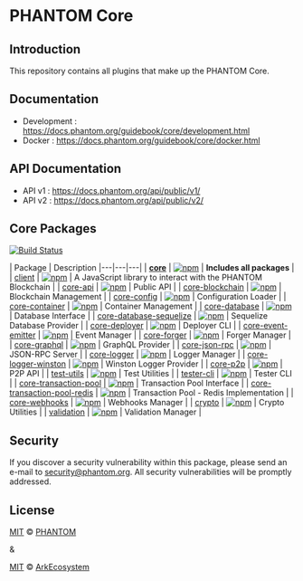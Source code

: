 
# PHANTOM Core

## Introduction

This repository contains all plugins that make up the PHANTOM Core.

## Documentation

- Development : https://docs.phantom.org/guidebook/core/development.html
- Docker : https://docs.phantom.org/guidebook/core/docker.html

## API Documentation

- API v1 : https://docs.phantom.org/api/public/v1/
- API v2 : https://docs.phantom.org/api/public/v2/



## Core Packages

[![Build Status](https://travis-ci.org/PhantomCore/core.svg?branch=master)](https://travis-ci.org/PhantomCore/core)

| Package | Description
|---|---|---|
| **[core](/packages/core)** | [![npm](https://img.shields.io/npm/v/@phantomchain/core.svg)](https://www.npmjs.com/package/@phantomchain/core) | **Includes all packages** |
| [client](/packages/client) | [![npm](https://img.shields.io/npm/v/@phantomchain/client.svg)](https://www.npmjs.com/package/@phantomchain/client) | A JavaScript library to interact with the PHANTOM Blockchain |
| [core-api](/packages/core-api) | [![npm](https://img.shields.io/npm/v/@phantomchain/core-api.svg)](https://www.npmjs.com/package/@phantomchain/core-api) | Public API |
| [core-blockchain](/packages/core-blockchain) |  [![npm](https://img.shields.io/npm/v/@phantomchain/core-blockchain.svg)](https://www.npmjs.com/package/@phantomchain/core-blockchain) | Blockchain Management |
| [core-config](/packages/core-config) | [![npm](https://img.shields.io/npm/v/@phantomchain/core-config.svg)](https://www.npmjs.com/package/@phantomchain/core-config) | Configuration Loader |
| [core-container](/packages/core-container) | [![npm](https://img.shields.io/npm/v/@phantomchain/core-container.svg)](https://www.npmjs.com/package/@phantomchain/core-container) | Container Management |
| [core-database](/packages/core-database) | [![npm](https://img.shields.io/npm/v/@phantomchain/core-database.svg)](https://www.npmjs.com/package/@phantomchain/core-database) | Database Interface |
| [core-database-sequelize](/packages/core-database-sequelize) | [![npm](https://img.shields.io/npm/v/@phantomchain/core-database-sequelize.svg)](https://www.npmjs.com/package/@phantomchain/core-database-sequelize) | Sequelize Database Provider |
| [core-deployer](/packages/core-deployer) | [![npm](https://img.shields.io/npm/v/@phantomchain/core-deployer.svg)](https://www.npmjs.com/package/@phantomchain/core-deployer) | Deployer CLI |
| [core-event-emitter](/packages/core-event-emitter) | [![npm](https://img.shields.io/npm/v/@phantomchain/core-event-emitter.svg)](https://www.npmjs.com/package/@phantomchain/core-event-emitter) | Event Manager |
| [core-forger](/packages/core-forger) | [![npm](https://img.shields.io/npm/v/@phantomchain/core-forger.svg)](https://www.npmjs.com/package/@phantomchain/core-forger) | Forger Manager |
| [core-graphql](/packages/core-graphql) | [![npm](https://img.shields.io/npm/v/@phantomchain/core-graphql.svg)](https://www.npmjs.com/package/@phantomchain/core-graphql) | GraphQL Provider |
| [core-json-rpc](/packages/core-json-rpc) | [![npm](https://img.shields.io/npm/v/@phantomchain/core-json-rpc.svg)](https://www.npmjs.com/package/@phantomchain/core-json-rpc) | JSON-RPC Server |
| [core-logger](/packages/core-logger) | [![npm](https://img.shields.io/npm/v/@phantomchain/core-logger.svg)](https://www.npmjs.com/package/@phantomchain/core-logger) | Logger Manager |
| [core-logger-winston](/packages/core-logger-winston) | [![npm](https://img.shields.io/npm/v/@phantomchain/core-logger-winston.svg)](https://www.npmjs.com/package/@phantomchain/core-logger-winston) | Winston Logger Provider |
| [core-p2p](/packages/core-p2p) | [![npm](https://img.shields.io/npm/v/@phantomchain/core-p2p.svg)](https://www.npmjs.com/package/@phantomchain/core-p2p) | P2P API |
| [test-utils](/packages/core-test-utils) | [![npm](https://img.shields.io/npm/v/@phantomchain/core-test-utils.svg)](https://www.npmjs.com/package/@phantomchain/core-test-utils) | Test Utilities |
| [tester-cli](/packages/core-tester-cli) | [![npm](https://img.shields.io/npm/v/@phantomchain/core-tester-cli.svg)](https://www.npmjs.com/package/@phantomchain/core-tester-cli) | Tester CLI |
| [core-transaction-pool](/packages/core-transaction-pool) | [![npm](https://img.shields.io/npm/v/@phantomchain/core-transaction-pool.svg)](https://www.npmjs.com/package/@phantomchain/core-transaction-pool) | Transaction Pool Interface |
| [core-transaction-pool-redis](/packages/core-transaction-pool-redis) | [![npm](https://img.shields.io/npm/v/@phantomchain/core-transaction-pool-redis.svg)](https://www.npmjs.com/package/@phantomchain/core-transaction-pool-redis) | Transaction Pool - Redis Implementation |
| [core-webhooks](/packages/core-webhooks) | [![npm](https://img.shields.io/npm/v/@phantomchain/core-webhooks.svg)](https://www.npmjs.com/package/@phantomchain/core-webhooks) | Webhooks Manager |
| [crypto](/packages/crypto) | [![npm](https://img.shields.io/npm/v/@phantomchain/crypto.svg)](https://www.npmjs.com/package/@phantomchain/crypto) | Crypto Utilities |
| [validation](/packages/validation) | [![npm](https://img.shields.io/npm/v/@phantomchain/validation.svg)](https://www.npmjs.com/package/@phantomchain/validation) | Validation Manager |

## Security

If you discover a security vulnerability within this package, please send an e-mail to security@phantom.org. All security vulnerabilities will be promptly addressed.


## License
[MIT](LICENSE) © [PHANTOM](https://phantom.org)

&

[MIT](LICENSE) © [ArkEcosystem](https://ark.io)
